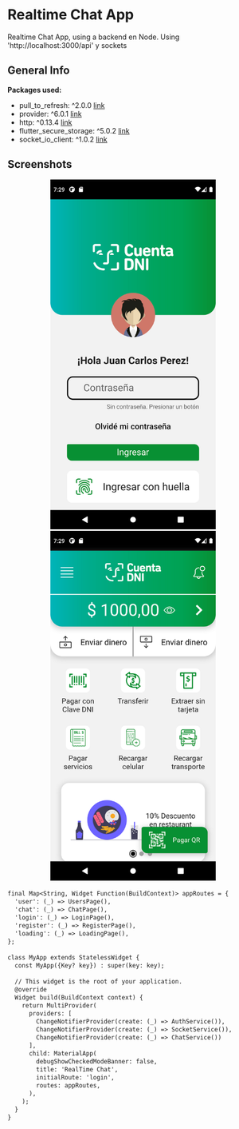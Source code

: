 # Realtime Chat App

Realtime Chat App, using a backend en Node. Using 'http://localhost:3000/api' y sockets

## General Info

**Packages used:**

- pull_to_refresh: ^2.0.0 [link](https://pub.dev/packages/pull_to_refresh)
- provider: ^6.0.1 [link](https://pub.dev/packages/provider)
- http: ^0.13.4 [link](https://pub.dev/packages/http)
- flutter_secure_storage: ^5.0.2 [link](https://pub.dev/packages/flutter_secure_storage)
- socket_io_client: ^1.0.2 [link](https://pub.dev/packages/socket_io_client)

## Screenshots
<p align="center">
<img src="https://github.com/laguierre/cuenta_dni_clone/blob/master/screenshots/Screenshot_1644953358.png" height="700">
<img src="https://github.com/laguierre/cuenta_dni_clone/blob/master/screenshots/Screenshot_1644953381.png" height="700">
</p>

```
final Map<String, Widget Function(BuildContext)> appRoutes = {
  'user': (_) => UsersPage(),
  'chat': (_) => ChatPage(),
  'login': (_) => LoginPage(),
  'register': (_) => RegisterPage(),
  'loading': (_) => LoadingPage(),
};

class MyApp extends StatelessWidget {
  const MyApp({Key? key}) : super(key: key);

  // This widget is the root of your application.
  @override
  Widget build(BuildContext context) {
    return MultiProvider(
      providers: [
        ChangeNotifierProvider(create: (_) => AuthService()),
        ChangeNotifierProvider(create: (_) => SocketService()),
        ChangeNotifierProvider(create: (_) => ChatService())
      ],
      child: MaterialApp(
        debugShowCheckedModeBanner: false,
        title: 'RealTime Chat',
        initialRoute: 'login',
        routes: appRoutes,
      ),
    );
  }
}
```
